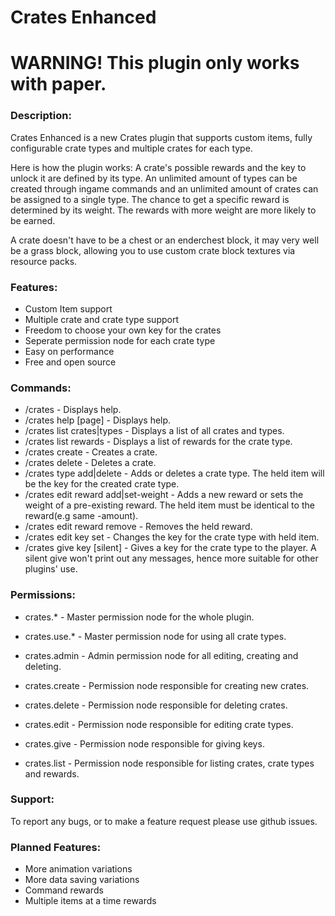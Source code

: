 # Crates Enhanced

# WARNING! This plugin only works with paper.

### Description:
Crates Enhanced is a new Crates plugin that supports custom items, fully configurable crate types and multiple crates for each type.

Here is how the plugin works:
A crate's possible rewards and the key to unlock it are defined by its type.
An unlimited amount of types can be created through ingame commands and an unlimited amount of crates can be assigned to a single type.
The chance to get a specific reward is determined by its weight. The rewards with more weight are more likely to be earned.

A crate doesn't have to be a chest or an enderchest block, it may very well be a grass block, allowing you to use custom crate block textures via resource packs.

### Features:
- Custom Item support
- Multiple crate and crate type support
- Freedom to choose your own key for the crates
- Seperate permission node for each crate type
- Easy on performance
- Free and open source

### Commands:
- /crates - Displays help.
- /crates help [page] - Displays help.
- /crates list crates|types - Displays a list of all crates and types.
- /crates list rewards <crate-type> - Displays a list of rewards for the crate type.
- /crates create <crate-name> <x> <y> <z> <world> <crate-type> - Creates a crate.
- /crates delete <crate-name> - Deletes a crate.
- /crates type add|delete <crate-type> - Adds or deletes a crate type. The held item will be the key for the created crate type.
- /crates edit <crate-type> reward add|set-weight <weight> - Adds a new reward or sets the weight of a pre-existing reward. The held item must be identical to the reward(e.g same -amount).
- /crates edit <crate-type> reward remove - Removes the held reward.
- /crates edit <crate-type> key set - Changes the key for the crate type with held item.
- /crates give <player> key <crate-type> [silent] - Gives a key for the crate type to the player. A silent give won't print out any messages, hence more suitable for other plugins' use.

### Permissions:
- crates.* - Master permission node for the whole plugin.
- crates.use.* - Master permission node for using all crate types.

- crates.admin - Admin permission node for all editing, creating and deleting.
- crates.create - Permission node responsible for creating new crates.
- crates.delete - Permission node responsible for deleting crates.
- crates.edit - Permission node responsible for editing crate types.
- crates.give - Permission node responsible for giving keys.
- crates.list - Permission node responsible for listing crates, crate types and rewards.

### Support:
To report any bugs, or to make a feature request please use github issues.

### Planned Features:
- More animation variations
- More data saving variations
- Command rewards
- Multiple items at a time rewards
